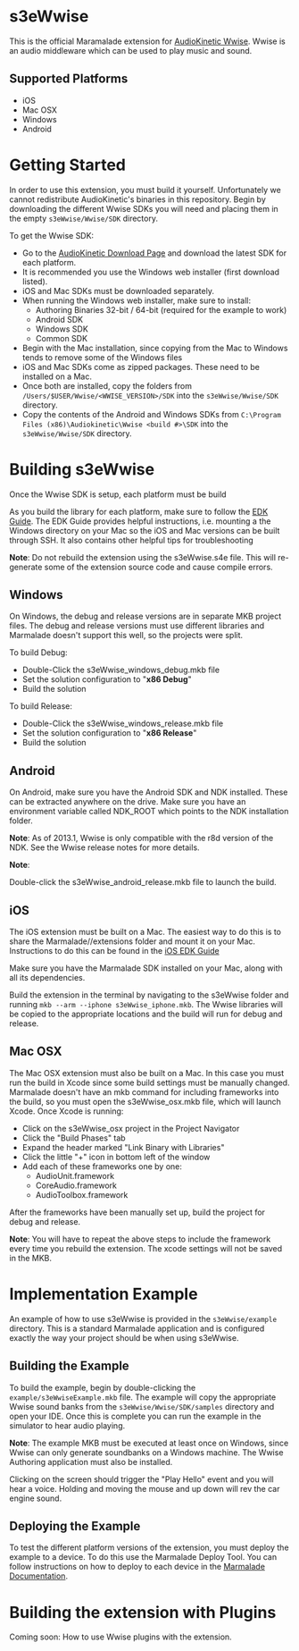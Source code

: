 s3eWwise
========

This is the official Maramalade extension for [AudioKinetic Wwise](https://www.audiokinetic.com/home/).
Wwise is an audio middleware which can be used to play music and sound.

Supported Platforms
-------------------

* iOS
* Mac OSX
* Windows
* Android

Getting Started
===============

In order to use this extension, you must build it yourself. Unfortunately we cannot redistribute
AudioKinetic's binaries in this repository. Begin by downloading the different Wwise SDKs you will need
and placing them in the empty `s3eWwise/Wwise/SDK` directory.

To get the Wwise SDK:

* Go to the [AudioKinetic Download Page](https://www.audiokinetic.com/downloads/) and download the latest SDK for each platform.
* It is recommended you use the Windows web installer (first download listed).
* iOS and Mac SDKs must be downloaded separately.
* When running the Windows web installer, make sure to install:
    * Authoring Binaries 32-bit / 64-bit (required for the example to work)
    * Android SDK
    * Windows SDK
    * Common SDK
* Begin with the Mac installation, since copying from the Mac to Windows tends to remove some of the Windows files
* iOS and Mac SDKs come as zipped packages. These need to be installed on a Mac.
* Once both are installed, copy the folders from `/Users/$USER/Wwise/<WWISE_VERSION>/SDK` into the `s3eWwise/Wwise/SDK` directory.
* Copy the contents of the Android and Windows SDKs from `C:\Program Files (x86)\Audiokinetic\Wwise <build #>\SDK` into the `s3eWwise/Wwise/SDK` directory.

Building s3eWwise
=================

Once the Wwise SDK is setup, each platform must be build

As you build the library for each platform, make sure to follow the [EDK Guide](http://docs.madewithmarmalade.com/native/extensions/edkguides.html).
The EDK Guide provides helpful instructions, i.e. mounting a the Windows directory
on your Mac so the iOS and Mac versions can be built through SSH. It also contains other helpful tips for troubleshooting

**Note**: Do not rebuild the extension using the s3eWwise.s4e file. This will re-generate some of the extension source code
and cause compile errors.

Windows
-------

On Windows, the debug and release versions are in separate MKB project files. The debug and release
versions must use different libraries and Marmalade doesn't support this well, so the projects were split.

To build Debug:

* Double-Click the s3eWwise_windows_debug.mkb file
* Set the solution configuration to "**x86 Debug**"
* Build the solution

To build Release:

* Double-Click the s3eWwise_windows_release.mkb file
* Set the solution configuration to "**x86 Release**"
* Build the solution

Android
-------

On Android, make sure you have the Android SDK and NDK installed. These can be extracted anywhere on the drive.
Make sure you have an environment variable called NDK_ROOT which points to the NDK installation folder.

**Note**: As of 2013.1, Wwise is only compatible with the r8d version of the NDK. See the Wwise release notes for more details.

**Note**: 

Double-click the s3eWwise_android_release.mkb file to launch the build.

iOS
---

The iOS extension must be built on a Mac. The easiest way to do this is to share the Marmalade/<version>/extensions
folder and mount it on your Mac. Instructions to do this can be found in the [iOS EDK Guide](http://docs.madewithmarmalade.com/native/extensions/edkguides/iosedkguide.html)

Make sure you have the Marmalade SDK installed on your Mac, along with all its dependencies.

Build the extension in the terminal by navigating to the s3eWwise folder and running `mkb --arm --iphone s3eWwise_iphone.mkb`.
The Wwise libraries will be copied to the appropriate locations and the build will run for debug and release.

Mac OSX
-------

The Mac OSX extension must also be built on a Mac. In this case you must run the build in Xcode since some build settings must be manually changed.
Marmalade doesn't have an mkb command for including frameworks into the build, so you must open the s3eWwise_osx.mkb file, which will launch Xcode.
Once Xcode is running:

* Click on the s3eWwise_osx project in the Project Navigator
* Click the "Build Phases" tab
* Expand the header marked "Link Binary with Libraries"
* Click the little "+" icon in bottom left of the window
* Add each of these frameworks one by one:
	* AudioUnit.framework
	* CoreAudio.framework
	* AudioToolbox.framework
	
After the frameworks have been manually set up, build the project for debug and release.

**Note**: You will have to repeat the above steps to include the framework every time you rebuild the extension. The xcode settings will not be saved in the MKB.


Implementation Example
======================

An example of how to use s3eWwise is provided in the `s3eWwise/example` directory. This is a standard Marmalade application
and is configured exactly the way your project should be when using s3eWwise.

Building the Example
--------------------

To build the example, begin by double-clicking the `example/s3eWwiseExample.mkb` file. The example will copy the appropriate Wwise
sound banks from the `s3eWwise/Wwise/SDK/samples` directory and open your IDE. Once this is complete you can run the example in the
simulator to hear audio playing.

**Note**: The example MKB must be executed at least once on Windows, since Wwise can only generate soundbanks on a Windows machine.
The Wwise Authoring application must also be installed.

Clicking on the screen should trigger the "Play Hello" event and you will hear a voice. Holding and moving the mouse and up down will rev
the car engine sound.

Deploying the Example
---------------------

To test the different platform versions of the extension, you must deploy the example to a device. To do this use the Marmalade Deploy Tool.
You can follow instructions on how to deploy to each device in the [Marmalade Documentation](http://docs.madewithmarmalade.com/native/deployment/usingthedeploymenttool.html).

Building the extension with Plugins
===================================

Coming soon: How to use Wwise plugins with the extension.
